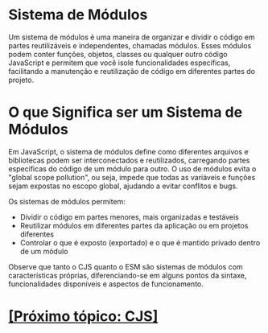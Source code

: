 # Sistema de Módulos

Um sistema de módulos é uma maneira de organizar e dividir o código em partes reutilizáveis e independentes, chamadas módulos. Esses módulos podem conter funções, objetos, classes ou qualquer outro código JavaScript e permitem que você isole funcionalidades específicas, facilitando a manutenção e reutilização de código em diferentes partes do projeto.

# O que Significa ser um Sistema de Módulos

Em JavaScript, o sistema de módulos define como diferentes arquivos e bibliotecas podem ser interconectados e reutilizados, carregando partes específicas do código de um módulo para outro. O uso de módulos evita o "global scope pollution", ou seja, impede que todas as variáveis e funções sejam expostas no escopo global, ajudando a evitar conflitos e bugs.

Os sistemas de módulos permitem:

- Dividir o código em partes menores, mais organizadas e testáveis
- Reutilizar módulos em diferentes partes da aplicação ou em projetos diferentes
- Controlar o que é exposto (exportado) e o que é mantido privado dentro de um módulo

Observe que tanto o CJS quanto o ESM são sistemas de módulos com características próprias, diferenciando-se em alguns pontos da sintaxe, funcionalidades disponíveis e aspectos de funcionamento.

# [[Próximo tópico: CJS]](./CJS.md)